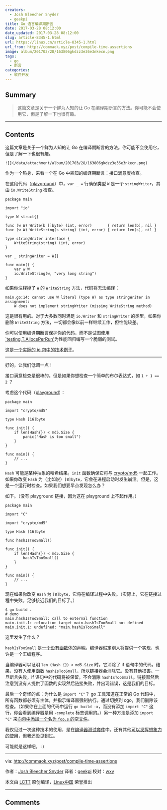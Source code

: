 ```yaml
---
creators:
  - Josh Bleecher Snyder
  - geekpi
title: Go 语言编译期断言
date: 2017-03-28 08:12:00
date_updated: 2017-03-28 08:12:00
slug: article-8345-1.html
url: https://linux.cn/article-8345-1.html
url_from: http://commaok.xyz/post/compile-time-assertions
image: album/201703/28/163806gkdzz3e36e3nkecn.png
tags:
  - go
  - 断言
categories:
  - 软件开发
---
```


## Summary

> 这篇文章是关于一个鲜为人知的让 Go 在编译期断言的方法。你可能不会使用它，但是了解一下也很有趣。

***

<!-- more -->

## Contents

这篇文章是关于一个鲜为人知的让 Go 在编译期断言的方法。你可能不会使用它，但是了解一下也很有趣。

`![](/data/attachment/album/201703/28/163806gkdzz3e36e3nkecn.png)`

作为一个热身，来看一个在 Go 中熟知的编译期断言：接口满意度检查。

在这段代码（[playground](https://play.golang.org/p/MJ6zF1oNsX)）中，`var _ =` 行确保类型 `W` 是一个 `stringWriter`，其由 [`io.WriteString`](https://golang.org/pkg/io/#WriteString) 检查。

```shell
package main

import "io"

type W struct{}

func (w W) Write(b []byte) (int, error)       { return len(b), nil }
func (w W) WriteString(s string) (int, error) { return len(s), nil }

type stringWriter interface {
    WriteString(string) (int, error)
}

var _ stringWriter = W{}

func main() {
    var w W
    io.WriteString(w, "very long string")
}
```

如果你注释掉了 `W` 的 `WriteString` 方法，代码将无法编译：

```shell
main.go:14: cannot use W literal (type W) as type stringWriter in assignment:
    W does not implement stringWriter (missing WriteString method)
```

这是很有用的。对于大多数同时满足 `io.Writer` 和 `stringWriter` 的类型，如果你删除 `WriteString` 方法，一切都会像以前一样继续工作，但性能较差。

你可以使用编译期断言保护你的代码，而不是试图使用[`testing.T.AllocsPerRun'](https://golang.org/pkg/testing/#AllocsPerRun)为性能回归编写一个脆弱的测试。

这是[一个实际的 io 包中的技术例子](https://github.com/golang/go/blob/go1.8rc2/src/io/multi.go#L72)。

---

好的，让我们低调一点！

接口满意检查是很棒的。但是如果你想检查一个简单的布尔表达式，如 `1 + 1 == 2` ？

考虑这个代码（[playground](https://play.golang.org/p/mjIMWsWu4V)）：

```shell
package main

import "crypto/md5"

type Hash [16]byte

func init() {
    if len(Hash{}) < md5.Size {
        panic("Hash is too small")
    }
}

func main() {
    // ...
}
```

`Hash` 可能是某种抽象的哈希结果。`init` 函数确保它将与 [crypto/md5](https://golang.org/pkg/crypto/md5/) 一起工作。如果你改变 `Hash` 为（比如说）`[8]byte`，它会在进程启动时发生崩溃。但是，这是一个运行时检查。如果我们想要早点发现怎么办？

如下。（没有 playground 链接，因为这在 playground 上不起作用。）

```shell
package main

import "C"

import "crypto/md5"

type Hash [16]byte

func hashIsTooSmall()

func init() {
    if len(Hash{}) < md5.Size {
        hashIsTooSmall()
    }
}

func main() {
    // ...
}
```

现在如果你改变 `Hash` 为 `[8]byte`，它将在编译过程中失败。（实际上，它在链接过程中失败。足够接近我们的目标了。）

```shell
$ go build .
# demo
main.hashIsTooSmall: call to external function
main.init.1: relocation target main.hashIsTooSmall not defined
main.init.1: undefined: "main.hashIsTooSmall"
```

这里发生了什么？

`hashIsTooSmall` 是[一个没有函数体的声明](https://golang.org/ref/spec#Function_declarations)。编译器假定别人将提供一个实现，也许是一个汇编程序。

当编译器可以证明 `len（Hash {}）< md5.Size` 时，它消除了 if 语句中的代码。结果，没有人使用函数 `hashIsTooSmall`，所以链接器会消除它。没有其他损害。一旦断言失败，if 语句中的代码将被保留。不会消除 `hashIsTooSmall`。链接器然后注意到没有人提供了函数的实现然后链接失败，并出现错误，这是我们的目标。

最后一个奇怪的点：为什么是 `import "C"`？ go 工具知道在正常的 Go 代码中，所有函数都必须有主体，并指示编译器强制执行。通过切换到 cgo，我们删除该检查。（如果你在上面的代码中运行 `go build -x`，而没有添加 `import "C"` 这行，你会看到编译器是用 `-complete` 标志调用的。）另一种方法是添加 `import "C"` 来[向包中添加一个名为 `foo.s` 的空文件](https://github.com/golang/go/blob/go1.8rc2/src/os/signal/sig.s)。

我仅见过一次这种技术的使用，是在[编译器测试套件](https://github.com/golang/go/blob/go1.8rc2/test/fixedbugs/issue9608.dir/issue9608.go)中。还有其他[可以发挥想象力的使用](https://github.com/golang/go/blob/go1.8rc2/src/runtime/hashmap.go#L261)，但我还没见到过。

可能就是这样吧。 :)

---

via: <http://commaok.xyz/post/compile-time-assertions>

作者：[Josh Bleecher Snyder](https://twitter.com/commaok) 译者：[geekpi](https://github.com/geekpi) 校对：[wxy](https://github.com/wxy)

本文由 [LCTT](https://github.com/LCTT/TranslateProject) 原创编译，[Linux中国](https://linux.cn/) 荣誉推出

***

## Comments
